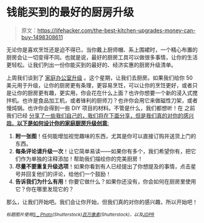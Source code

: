 # 钱能买到的最好的厨房升级

> 原文：<https://lifehacker.com/the-best-kitchen-upgrades-money-can-buy-1498308611>

无论你是喜欢烹饪还是迫不得已，当你戴上厨师帽、系上围裙时，一个精心布置的厨房会让一切变得不同。也就是说，最好的厨房工具可以做很多事情，让你的生活更轻松。让我们列出一份你能买到的最好的、经济实惠的厨房升级清单。



上周我们谈到了 [家庭办公室升级](https://lifehacker.com/the-best-budget-office-upgrades-money-can-buy-1493605408) 。这个星期，让我们去厨房。如果我们给你 50 美元用于升级，让你的厨房更有条理，更容易烹饪，可以让你的烹饪更好，或者只是让你的厨房更有趣，更实用，你会花在什么上面？也许你想要一个新的浸入式搅拌机。也许是食品加工机，或者锋利的厨师刀？也许你会用它来做磁性刀架，或者慢炖锅。也许你会得到一些 DIY 项目的材料。不管是什么，我们都想听！在 之前我们已经 [分享了一些我们自己的，我们将在下面分享，但是我们真的对你的感兴趣。**以下是如何设计你的家庭厨房升级创意**:](http://lifehacker.com/budget-kitchen-upgrades-for-every-kitchen-that-will-cha-5897045)

1.  **附一张图**！任何能增加视觉趣味的东西，尤其是你可以直接订购并送货上门的东西。
2.  **每条评论请升级一次**！让它简单易读——如果你有多个，我们希望你有，把它们作为单独的注释添加！帮助我们描绘你的完美厨房！
3.  **尽量不要重复升级选项**！如果你看到有人已经提出了你想提及的事情，点击星号并回复他们的评论，给他们一个鼓励！
4.  **告诉我们为什么有用**！你要它做什么？如果你还没有，你会如何在厨房里使用它？你在哪里发现它的？

那么，让我们开始吧。我们会让你开始，但我们真的对你的感兴趣，所以开始吧！

<small>*标题图片使用*</small>[<small>*S _ Photo*</small>](http://www.shutterstock.com/pic.mhtml?id=161317868&src=id)<small>*(Shutterstock)*</small>[<small>*百万像素*</small>](http://www.shutterstock.com/pic.mhtml?id=148370318&src=id)<small>*(Shutterstock)，以及*</small>[<small>*JDPR*</small>](http://www.shutterstock.com/pic.mhtml?id=153867638&src=id)